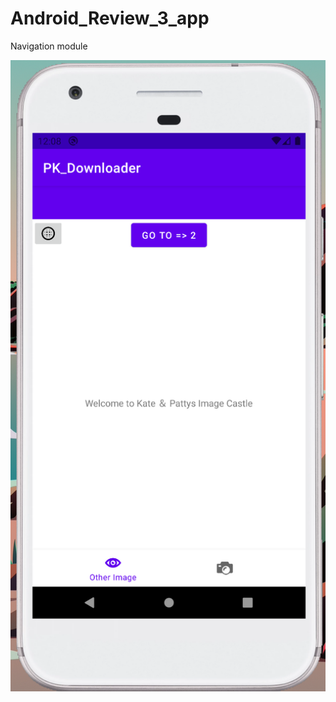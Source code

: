 # Android_Review_3_app
Navigation module

![](https://raw.githubusercontent.com/QueenieCplusplus/Android_Review_3_app/main/output01.png)
